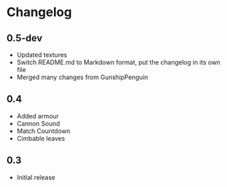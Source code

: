 Changelog
=========

0.5-dev
-------

- Updated textures
- Switch README.md to Markdown format, put the changelog in its own file
- Merged many changes from GunshipPenguin

0.4
---

- Added armour
- Cannon Sound
- Match Countdown
- Cimbable leaves

0.3
---

- Initial release
